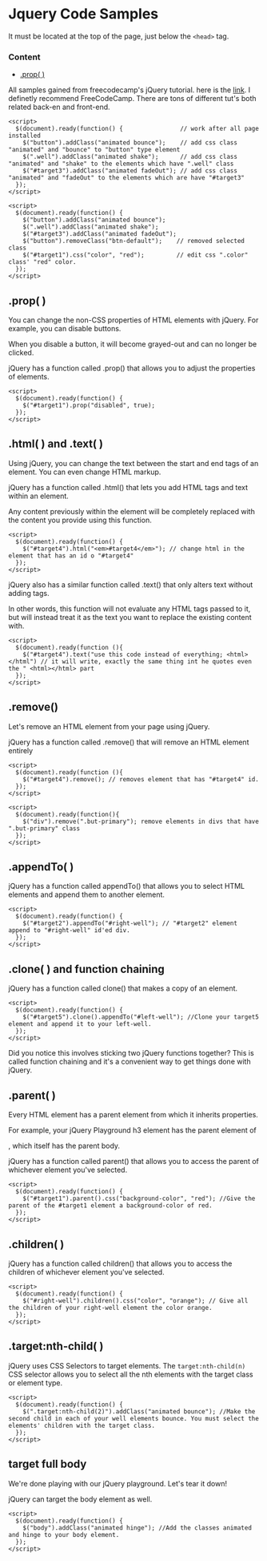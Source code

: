 # Jquery Code Samples
It must be located at the top of the page, just below the ```<head>```  tag.</br>
### Content
- [.prop( )](#.prop(-))


All samples gained from freecodecamp's jQuery tutorial. here is the <a href="https://learn.freecodecamp.org/front-end-libraries/jquery/">link</a>. I definetly recommend FreeCodeCamp. There are tons of different tut's both related back-en and front-end.
```
<script>
  $(document).ready(function() {                // work after all page installed
    $("button").addClass("animated bounce");    // add css class "animated" and "bounce" to "button" type element
    $(".well").addClass("animated shake");      // add css class "animated" and "shake" to the elements which have ".well" class
    $("#target3").addClass("animated fadeOut"); // add css class "animated" and "fadeOut" to the elements which are have "#target3"
  });
</script>

<script>
  $(document).ready(function() {
    $("button").addClass("animated bounce");
    $(".well").addClass("animated shake");
    $("#target3").addClass("animated fadeOut");
    $("button").removeClass("btn-default");    // removed selected class
    $("#target1").css("color", "red");         // edit css ".color" class' "red" color.
  });
</script>
```
## .prop( ) 
You can change the non-CSS properties of HTML elements with jQuery. For example, you can disable buttons.</br>

When you disable a button, it will become grayed-out and can no longer be clicked.</br>

jQuery has a function called .prop() that allows you to adjust the properties of elements.</br>
```
<script>
  $(document).ready(function() {
    $("#target1").prop("disabled", true);
  });
</script>
```
## .html( ) and .text( )
Using jQuery, you can change the text between the start and end tags of an element. You can even change HTML markup.</br>

jQuery has a function called .html() that lets you add HTML tags and text within an element.</br>

Any content previously within the element will be completely replaced with the content you provide using this function.
```
<script>
  $(document).ready(function() {
    $("#target4").html("<em>#target4</em>"); // change html in the element that has an id o "#target4"
  });
</script>
```
jQuery also has a similar function called .text() that only alters text without adding tags.</br>

In other words, this function will not evaluate any HTML tags passed to it, but will instead treat it as the text you want to replace the existing content with.
```
<script>
  $(document).ready(function (){
    $("#target4").text("use this code instead of everything; <html></html") // it will write, exactly the same thing int he quotes even the " <html></html> part
  });
</script>  
```
## .remove() 
Let's remove an HTML element from your page using jQuery.</br>

jQuery has a function called .remove() that will remove an HTML element entirely
```
<script>
  $(document).ready(function (){
    $("#target4").remove(); // removes element that has "#target4" id.
  });
</script>

<script>
  $(document).ready(function(){
    $("div").remove(".but-primary"); remove elements in divs that have ".but-primary" class
  });
</script>  
```
## .appendTo( )
jQuery has a function called appendTo() that allows you to select HTML elements and append them to another element.
```
<script>
  $(document).ready(function() {
    $("#target2").appendTo("#right-well"); // "#target2" element append to "#right-well" id'ed div. 
  });
</script>
```
## .clone( ) and function chaining
jQuery has a function called clone() that makes a copy of an element.</br>
```
<script>
  $(document).ready(function() {
    $("#target5").clone().appendTo("#left-well"); //Clone your target5 element and append it to your left-well.
  });
</script>
```
Did you notice this involves sticking two jQuery functions together? This is called function chaining and it's a convenient way to get things done with jQuery.

## .parent( )
Every HTML element has a parent element from which it inherits properties.</br>

For example, your jQuery Playground h3 element has the parent element of <div class="container-fluid">, which itself has the parent body.</br>

jQuery has a function called parent() that allows you to access the parent of whichever element you've selected.</br>
```
<script>
  $(document).ready(function() {
    $("#target1").parent().css("background-color", "red"); //Give the parent of the #target1 element a background-color of red.
  });
</script>
```
## .children( )
jQuery has a function called children() that allows you to access the children of whichever element you've selected.
```
<script>
  $(document).ready(function() {
    $("#right-well").children().css("color", "orange"); // Give all the children of your right-well element the color orange.
  });
</script>
```
## .target:nth-child( )
jQuery uses CSS Selectors to target elements. The ```target:nth-child(n)``` CSS selector allows you to select all the nth elements with the target class or element type.
```
<script>
  $(document).ready(function() {
    $(".target:nth-child(2)").addClass("animated bounce"); //Make the second child in each of your well elements bounce. You must select the elements' children with the target class.
  });
</script>
```
## target full body
We're done playing with our jQuery playground. Let's tear it down!</br>

jQuery can target the body element as well.
```
<script>
  $(document).ready(function() {
    $("body").addClass("animated hinge"); //Add the classes animated and hinge to your body element.
  });
</script>
```





